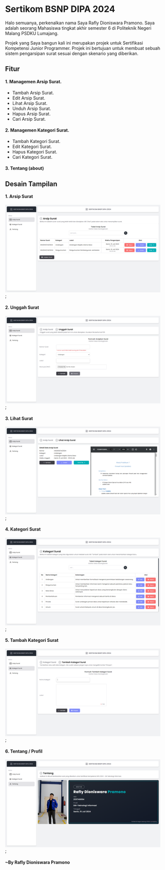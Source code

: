 # Sertikom BSNP DIPA 2024

Halo semuanya, perkenalkan nama Saya Rafly Dioniswara Pramono. Saya adalah seorang Mahasiswa tingkat akhir semester 6 di Politeknik Negeri Malang PSDKU Lumajang. 

Projek yang Saya bangun kali ini merupakan projek untuk Sertifikasi Kompetensi Junior Programmer. Projek ini bertujuan untuk membuat sebuah sistem pengarsipan surat sesuai dengan skenario yang diberikan.

## Fitur
#### 1. Managemen Arsip Surat.
* Tambah Arsip Surat.
* Edit Arsip Surat.
* Lihat Arsip Surat.
* Unduh Arsip Surat.
* Hapus Arsip Surat.
* Cari Arsip Surat.
#### 2. Managemen Kategori Surat.
* Tambah Kategori Surat.
* Edit Kategori Surat.
* Hapus Kategori Surat.
* Cari Kategori Surat.
#### 3. Tentang (about)

## Desain Tampilan
#### 1. Arsip Surat
![Letter](images/arsip-surat.png);
#### 2. Unggah Surat
![Letter Upload Image](images/unggah-surat.png);
#### 3. Lihat Surat
![Letter Preview Image](images/lihat-surat.png);
#### 4. Kategori Surat
![Letter Category Image](images/kategori.png);
#### 5. Tambah Kategori Surat
![Create Letter Category Image](images/tambah-kategori.png);
#### 6. Tentang / Profil
![About Image](images/tentang.png);

#### ~By Rafly Dioniswara Pramono
